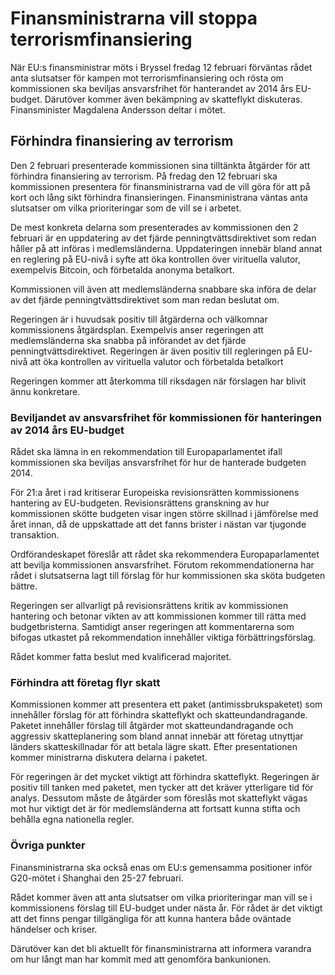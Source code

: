 # Finansministrarna vill stoppa terrorismfinansiering

När EU:s finansministrar möts i Bryssel fredag 12 februari förväntas rådet anta slutsatser för kampen mot terrorismfinansiering och rösta om kommissionen ska beviljas ansvarsfrihet för hanterandet av 2014 års EU\-budget. Därutöver kommer även bekämpning av skatteflykt diskuteras. Finansminister Magdalena Andersson deltar i mötet.


## Förhindra finansiering av terrorism

Den 2 februari presenterade kommissionen sina tilltänkta åtgärder för att förhindra finansiering av terrorism. På fredag den 12 februari ska kommissionen presentera för finansministrarna vad de vill göra för att på kort och lång sikt förhindra finansieringen. Finansministrana väntas anta slutsatser om vilka prioriteringar som de vill se i arbetet.

De mest konkreta delarna som presenterades av kommissionen den 2 februari är en uppdatering av det fjärde penningtvättsdirektivet som redan håller på att införas i medlemsländerna. Uppdateringen innebär bland annat en reglering på EU\-nivå i syfte att öka kontrollen över virituella valutor, exempelvis Bitcoin, och förbetalda anonyma betalkort.

Kommissionen vill även att medlemsländerna snabbare ska införa de delar av det fjärde penningtvättsdirektivet som man redan beslutat om.

Regeringen är i huvudsak positiv till åtgärderna och välkomnar kommissionens åtgärdsplan. Exempelvis anser regeringen att medlemsländerna ska snabba på införandet av det fjärde penningtvättsdirektivet. Regeringen är även positiv till regleringen på EU\-nivå att öka kontrollen av virituella valutor och förbetalda betalkort

Regeringen kommer att återkomma till riksdagen när förslagen har blivit ännu konkretare.

### Beviljandet av ansvarsfrihet för kommissionen för hanteringen av 2014 års EU\-budget

Rådet ska lämna in en rekommendation till Europaparlamentet ifall kommissionen ska beviljas ansvarsfrihet för hur de hanterade budgeten 2014\.

För 21:a året i rad kritiserar Europeiska revisionsrätten kommissionens hantering av EU\-budgeten. Revisionsrättens granskning av hur kommissionen skötte budgeten visar ingen större skillnad i jämförelse med året innan, då de uppskattade att det fanns brister i nästan var tjugonde transaktion.

Ordförandeskapet föreslår att rådet ska rekommendera Europaparlamentet att bevilja kommissionen ansvarsfrihet. Förutom rekommendationerna har rådet i slutsatserna lagt till förslag för hur kommissionen ska sköta budgeten bättre.

Regeringen ser allvarligt på revisionsrättens kritik av kommissionen hantering och betonar vikten av att kommissionen kommer till rätta med budgetbristerna. Samtidigt anser regeringen att kommentarerna som bifogas utkastet på rekommendation innehåller viktiga förbättringsförslag.

Rådet kommer fatta beslut med kvalificerad majoritet.

### Förhindra att företag flyr skatt

Kommissionen kommer att presentera ett paket (antimissbrukspaketet) som innehåller förslag för att förhindra skatteflykt och skatteundandragande. Paketet innehåller förslag till åtgärder mot skatteundandragande och aggressiv skatteplanering som bland annat innebär att företag utnyttjar länders skatteskillnadar för att betala lägre skatt. Efter presentationen kommer ministrarna diskutera delarna i paketet.

För regeringen är det mycket viktigt att förhindra skatteflykt. Regeringen är positiv till tanken med paketet, men tycker att det kräver ytterligare tid för analys. Dessutom måste de åtgärder som föreslås mot skatteflykt vägas mot hur viktigt det är för medlemsländerna att fortsatt kunna stifta och behålla egna nationella regler.

### Övriga punkter

Finansministrarna ska också enas om EU:s gemensamma positioner inför G20\-mötet i Shanghai den 25\-27 februari.

Rådet kommer även att anta slutsatser om vilka prioriteringar man vill se i kommissionens förslag till EU\-budget under nästa år. För rådet är det viktigt att det finns pengar tillgängliga för att kunna hantera både oväntade händelser och kriser.

Därutöver kan det bli aktuellt för finansministrarna att informera varandra om hur långt man har kommit med att genomföra bankunionen.
